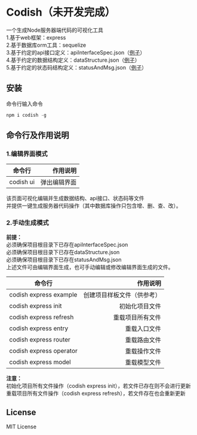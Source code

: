 # Codish（未开发完成）
 一个生成Node服务器端代码的可视化工具<br>
 1.基于web框架：express<br>
 2.基于数据库orm工具：sequelize<br>
 3.基于约定的api接口定义：apiInterfaceSpec.json（[例子](https://github.com/ershing/codish/blob/master/apiInterfaceSpec.json)）<br>
 4.基于约定的数据结构定义：dataStructure.json（[例子](https://github.com/ershing/codish/blob/master/dataStructure.json)）<br>
 5.基于约定的状态码结构定义：statusAndMsg.json（[例子](https://github.com/ershing/codish/blob/master/statusAndMsg.json)）<br>

## 安装
命令行输入命令
```javascript
npm i codish -g
```
## 命令行及作用说明
### 1.编辑界面模式
| 命令行       | 作用说明    | 
| --------    | -----:  | 
| codish ui  | 弹出编辑界面   |
该页面可视化编辑并生成数据结构、api接口、状态码等文件<br>
并提供一键生成服务器代码操作（其中数据库操作只包含增、删、查、改）。

### 2.手动生成模式
**前提：**<br>
必须确保项目根目录下已存在apiInterfaceSpec.json<br> 
必须确保项目根目录下已存在dataStructure.json<br>
必须确保项目根目录下已存在statusAndMsg.json<br>
上述文件可由编辑界面生成，也可手动编辑或修改编辑界面生成的文件。

| 命令行       | 作用说明    | 
| --------    | -----:  | 
| codish express example  | 创建项目样板文件（供参考）  |
| codish express init  | 初始化项目文件   |
| codish express refresh  | 重载项目所有文件   |
| codish express entry  | 重载入口文件   |
| codish express router  | 重载路由文件   |
| codish express operator  | 重载操作文件   |
| codish express model  | 重载模型文件   |
**注意：**<br>
初始化项目所有文件操作（codish express init），若文件已存在则不会进行更新<br>
重载项目所有文件操作（codish express refresh），若文件存在也会重新更新
## License
MIT License


